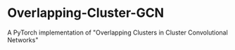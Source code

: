 # Overlapping-Cluster-GCN
A PyTorch implementation of "Overlapping Clusters in Cluster Convolutional Networks"
